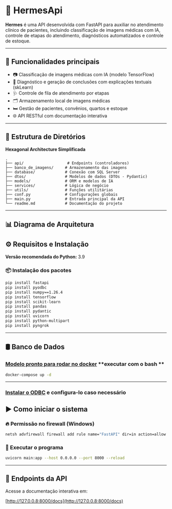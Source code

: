 
# 🏥 HermesApi

**Hermes** é uma API desenvolvida com FastAPI para auxiliar no atendimento clínico de pacientes, incluindo classificação de imagens médicas com IA, controle de etapas do atendimento, diagnósticos automatizados e controle de estoque.

---

## 📌 Funcionalidades principais

- 📷 Classificação de imagens médicas com IA (modelo TensorFlow)
- 🧾 Diagnóstico e geração de conclusões com explicações textuais (skLearn)
- 🩺 Controle de fila de atendimento por etapas
- 🗂 Armazenamento local de imagens médicas
- 🛏️ Gestão de pacientes, convênios, quartos e estoque
- 🌐 API RESTful com documentação interativa

---

## 📁 Estrutura de Diretórios

**Hexagonal Architecture Simplificada**

```
.
├── api/                   # Endpoints (controladores)
├── banco_de_imagens/     # Armazenamento das imagens
├── database/             # Conexão com SQL Server
├── dtos/                 # Modelos de dados (DTOs - Pydantic)
├── models/               # ORM e modelos de IA
├── services/             # Lógica de negócio
├── utils/                # Funções utilitárias
├── conf.py               # Configurações globais
├── main.py               # Entrada principal da API
└── readme.md             # Documentação do projeto
```

---
## 📊 Diagrama de Arquitetura

## ⚙️ Requisitos e Instalação

**Versão recomendada do Python:** 3.9

### 📦 Instalação dos pacotes

```bash
pip install fastapi
pip install pyodbc
pip install numpy==1.26.4
pip install tensorflow
pip install scikit-learn
pip install pandas
pip install pydantic
pip install uvicorn
pip install python-multipart
pip install pyngrok
```

---
## 🛢 Banco de Dados
### [Modelo pronto para rodar no docker](https://drive.google.com/drive/folders/1mLNyrJprF_lPm-jrlBFLvafd8gqKT574?usp=drive_link)  **executar com o bash **
```bash
docker-compose up -d
```

---
### [Instalar o ODBC](https://learn.microsoft.com/pt-br/sql/connect/odbc/download-odbc-driver-for-sql-server?view=sql-server-ver16) e configura-lo caso necessário

## ▶️ Como iniciar o sistema

### 🔥 Permissão no firewall (Windows)

```bash
netsh advfirewall firewall add rule name="FastAPI" dir=in action=allow protocol=TCP localport=8000
```

### 🚀 Executar o programa

```bash
uvicorn main:app --host 0.0.0.0 --port 8000 --reload
```

---

## 📡 Endpoints da API

Acesse a documentação interativa em:

[http://127.0.0.8:8000/docs](http://127.0.0.8:8000/docs)
